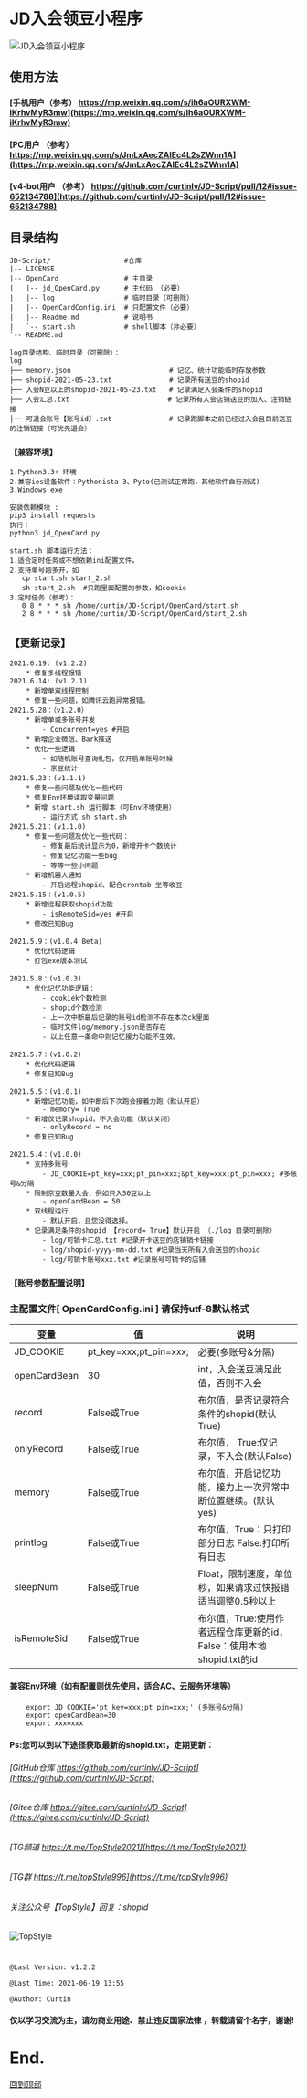 
# JD入会领豆小程序
![JD入会领豆小程序](https://raw.githubusercontent.com/curtinlv/JD-Script/main/OpenCrad/resultCount.png)

## 使用方法
#### [手机用户（参考） https://mp.weixin.qq.com/s/ih6aOURXWM-iKrhvMyR3mw](https://mp.weixin.qq.com/s/ih6aOURXWM-iKrhvMyR3mw)
#### [PC用户 （参考） https://mp.weixin.qq.com/s/JmLxAecZAlEc4L2sZWnn1A](https://mp.weixin.qq.com/s/JmLxAecZAlEc4L2sZWnn1A)
#### [v4-bot用户 （参考） https://github.com/curtinlv/JD-Script/pull/12#issue-652134788](https://github.com/curtinlv/JD-Script/pull/12#issue-652134788)

##  目录结构
    JD-Script/                  #仓库
    |-- LICENSE
    |-- OpenCard                # 主目录
    |   |-- jd_OpenCard.py      # 主代码 （必要）
    |   |-- log                 # 临时目录（可删除）
    |   |-- OpenCardConfig.ini  # 只配置文件（必要）
    |   |-- Readme.md           # 说明书
    |   `-- start.sh            # shell脚本（非必要）
    `-- README.md

    log目录结构、临时目录（可删除）：
    log
    ├── memory.json                        # 记忆、统计功能临时存放参数
    ├── shopid-2021-05-23.txt              # 记录所有送豆的shopid
    ├── 入会N豆以上的shopid-2021-05-23.txt   # 记录满足入会条件的shopid
    ├── 入会汇总.txt                        # 记录所有入会店铺送豆的加入、注销链接
    ├── 可退会账号【账号id】.txt              # 记录跑脚本之前已经过入会且目前送豆的注销链接（可优先退会）

### `【兼容环境】`
    1.Python3.3+ 环境
    2.兼容ios设备软件：Pythonista 3、Pyto(已测试正常跑，其他软件自行测试)   
    3.Windows exe 

    安装依赖模块 :
    pip3 install requests
    执行：
    python3 jd_OpenCard.py

    start.sh 脚本运行方法：
    1.适合定时任务或不想依赖ini配置文件。 
    2.支持单号跑多开，如
       cp start.sh start_2.sh
       sh start_2.sh  #只跑里面配置的参数，如cookie
    3.定时任务（参考）：
       0 8 * * * sh /home/curtin/JD-Script/OpenCard/start.sh
       2 8 * * * sh /home/curtin/JD-Script/OpenCard/start_2.sh

## `【更新记录】`
    2021.6.19: (v1.2.2)
        * 修复多线程报错
    2021.6.14: (v1.2.1)
        * 新增单双线程控制
        * 修复一些问题，如腾讯云跑异常报错。
    2021.5.28：（v1.2.0）
        * 新增单或多账号并发
            - Concurrent=yes #开启
        * 新增企业微信、Bark推送
        * 优化一些逻辑
            - 如随机账号查询礼包，仅开启单账号时候
            - 京豆统计
    2021.5.23：(v1.1.1)
        * 修复一些问题及优化一些代码
        * 修复Env环境读取变量问题
        * 新增 start.sh 运行脚本（可Env环境使用）
            - 运行方式 sh start.sh
    2021.5.21：(v1.1.0)
        * 修复一些问题及优化一些代码：
            - 修复最后统计显示为0，新增开卡个数统计
            - 修复记忆功能一些bug
            - 等等一些小问题
        * 新增机器人通知
            - 开启远程shopid、配合crontab 坐等收豆
    2021.5.15：(v1.0.5)
        * 新增远程获取shopid功能
            - isRemoteSid=yes #开启
        * 修改已知Bug

    2021.5.9：(v1.0.4 Beta)
        * 优化代码逻辑
        * 打包exe版本测试

    2021.5.8：(v1.0.3)
        * 优化记忆功能逻辑：
            - cookiek个数检测
            - shopid个数检测
            - 上一次中断最后记录的账号id检测不存在本次ck里面
            - 临时文件log/memory.json是否存在
            - 以上任意一条命中则记忆接力功能不生效。

    2021.5.7：(v1.0.2)
        * 优化代码逻辑
        * 修复已知Bug

    2021.5.5：(v1.0.1)
        * 新增记忆功能，如中断后下次跑会接着力跑（默认开启）
            - memory= True
        * 新增仅记录shopid，不入会功能（默认关闭）
            - onlyRecord = no
        * 修复已知Bug

    2021.5.4：(v1.0.0)
        * 支持多账号
            - JD_COOKIE=pt_key=xxx;pt_pin=xxx;&pt_key=xxx;pt_pin=xxx; #多账号&分隔
        * 限制京豆数量入会，例如只入50豆以上
            - openCardBean = 50
        * 双线程运行
            - 默认开启，且您没得选择。
        * 记录满足条件的shopid 【record= True】默认开启 （./log 目录可删除）
            - log/可销卡汇总.txt #记录开卡送豆的店铺销卡链接
            - log/shopid-yyyy-mm-dd.txt #记录当天所有入会送豆的shopid
            - log/可销卡账号xxx.txt #记录账号可销卡的店铺

### `【账号参数配置说明】`
### 主配置文件[ OpenCardConfig.ini ] 请保持utf-8默认格式

 变量  | 值  | 说明
 ---- | ----- | ------  
 JD_COOKIE  | pt_key=xxx;pt_pin=xxx;  | 必要(多账号&分隔) 
 openCardBean  | 30 | int，入会送豆满足此值，否则不入会 
 record    | False或True | 布尔值，是否记录符合条件的shopid(默认True) 
 onlyRecord  | False或True |布尔值， True:仅记录，不入会(默认False) 
 memory  | False或True | 布尔值，开启记忆功能，接力上一次异常中断位置继续。(默认yes) 
 printlog  | False或True | 布尔值，True：只打印部分日志 False:打印所有日志 
 sleepNum  | False或True | Float，限制速度，单位秒，如果请求过快报错适当调整0.5秒以上 
 isRemoteSid  | False或True | 布尔值，True:使用作者远程仓库更新的id，False：使用本地shopid.txt的id 
#### 兼容Env环境（如有配置则优先使用，适合AC、云服务环境等）    
        export JD_COOKIE='pt_key=xxx;pt_pin=xxx;' (多账号&分隔)
        export openCardBean=30
        export xxx=xxx

#### Ps:您可以到以下途径获取最新的shopid.txt，定期更新：

###### [GitHub仓库 https://github.com/curtinlv/JD-Script](https://github.com/curtinlv/JD-Script) 
###### [Gitee仓库 https://gitee.com/curtinlv/JD-Script](https://gitee.com/curtinlv/JD-Script)
###### [TG频道 https://t.me/TopStyle2021](https://t.me/TopStyle2021)
###### [TG群 https://t.me/topStyle996](https://t.me/topStyle996)
###### 关注公众号【TopStyle】回复：shopid
![TopStyle](https://gitee.com/curtinlv/img/raw/master/gzhcode.jpg)
# 
    @Last Version: v1.2.2

    @Last Time: 2021-06-19 13:55

    @Author: Curtin
#### **仅以学习交流为主，请勿商业用途、禁止违反国家法律 ，转载请留个名字，谢谢!** 

# End.
[回到顶部](#readme)
